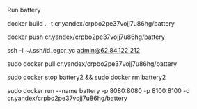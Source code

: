 Run battery

docker build . -t cr.yandex/crpbo2pe37vojj7u86hg/battery

docker push cr.yandex/crpbo2pe37vojj7u86hg/battery

ssh -i ~/.ssh/id_egor_yc admin@62.84.122.212

sudo docker pull cr.yandex/crpbo2pe37vojj7u86hg/battery

sudo docker stop battery2 && sudo docker rm battery2

sudo docker run --name battery -p 8080:8080 -p 8100:8100 -d cr.yandex/crpbo2pe37vojj7u86hg/battery

